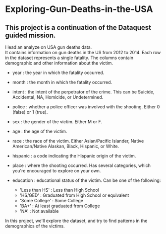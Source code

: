 # Exploring-Gun-Deaths-in-the-USA

This project is a continuation of the Dataquest guided mission. 
-----------------------------
I lead an analyze on USA gun deaths data. 																		
It contains information on gun deaths in the US from 2012 to 2014. Each row in the dataset represents a single fatality.									 The columns contain demographic and other information about the victim.

* year : the year in which the fatality occurred.
* month : the month in which the fatality occurred.
* intent : the intent of the perpetrator of the crime. This can be Suicide, Accidental, NA, Homicide, or Undetermined.
* police : whether a police officer was involved with the shooting. Either 0 (false) or 1 (true).
* sex : the gender of the victim. Either M or F.
* age : the age of the victim.
* race : the race of the victim. Either Asian/Pacific Islander, Native American/Native Alaskan, Black, Hispanic, or White.
* hispanic : a code indicating the Hispanic origin of the victim.
* place : where the shooting occurred. Has several categories, which you're encouraged to explore on your own.
* education : educational status of the victim. Can be one of the following:

     - 'Less than HS' : Less than High School
     - 'HS/GED' : Graduated from High School or equivalent
     - 'Some College' : Some College
     - 'BA+' : At least graduated from College
     - 'NA' : Not available
      
 In this project, we'll explore the dataset, and try to find patterns in the demographics of the victims.
